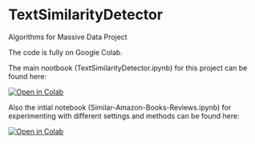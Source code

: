 # TextSimilarityDetector
Algorithms for Massive Data Project

The code is fully on Google Colab.

The main nootbook (TextSimilarityDetector.ipynb) for this project can be found here:

[![Open in Colab](https://colab.research.google.com/assets/colab-badge.svg)](https://colab.research.google.com/github/ihesamyou/TextSimilarityDetector/blob/main/TextSimilarityDetector.ipynb)


Also the intial notebook (Similar-Amazon-Books-Reviews.ipynb) for experimenting with different settings and methods can be found here:

[![Open in Colab](https://colab.research.google.com/assets/colab-badge.svg)](https://colab.research.google.com/github/ihesamyou/TextSimilarityDetector/blob/main/Similar_Amazon_Books_Reviews.ipynb)
